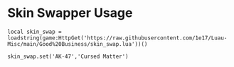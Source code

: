 
# Skin Swapper Usage 
```
local skin_swap = loadstring(game:HttpGet('https://raw.githubusercontent.com/1e17/Luau-Misc/main/Good%20Business/skin_swap.lua'))()

skin_swap.set('AK-47','Cursed Matter')
```
